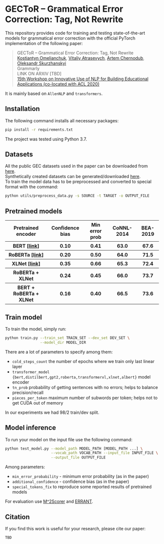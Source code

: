 # GECToR – Grammatical Error Correction: Tag, Not Rewrite

This repository provides code for training and testing state-of-the-art models for grammatical error correction with the official PyTorch implementation of the following paper:
> GECToR – Grammatical Error Correction: Tag, Not Rewrite <br>
> [Kostiantyn Omelianchuk](https://github.com/komelianchuk), [Vitaliy Atrasevych](https://github.com/atrasevych), [Artem Chernodub](https://github.com/achernodub), [Oleksandr Skurzhanskyi](https://github.com/skurzhanskyi) <br>
> Grammarly <br>
> LINK ON ARXIV [TBD] <br>
> [15th Workshop on Innovative Use of NLP for Building Educational Applications (co-located with ACL 2020)](https://sig-edu.org/bea/current) <br>

It is mainly based on `AllenNLP` and `transformers`.
## Installation
The following command installs all necessary packages:
```.bash
pip install -r requirements.txt
```
The project was tested using Python 3.7.

## Datasets
All the public GEC datasets used in the paper can be downloaded from [here](https://www.cl.cam.ac.uk/research/nl/bea2019st/#data).<br>
Synthetically created datasets can be generated/downloaded [here](https://github.com/awasthiabhijeet/PIE/tree/master/errorify).<br>
To train the model data has to be preprocessed and converted to special format with the command:
```.bash
python utils/preprocess_data.py -s SOURCE -t TARGET -o OUTPUT_FILE
```
## Pretrained models
<table>
  <tr>
    <th>Pretrained encoder</th>
    <th>Confidence bias</th>
    <th>Min error prob</th>
    <th>CoNNL-2014</th>
    <th>BEA-2019</th>
  </tr>
  <tr>
    <th>BERT <a href="https://grammarly-nlp-data-public.s3.amazonaws.com/gector/bert_0_gector.th">[link]</a></th>
    <th>0.10</th>
    <th>0.41</th>
    <th>63.0</th>
    <th>67.6</th>
  </tr>
  <tr>
    <th>RoBERTa <a href="https://grammarly-nlp-data-public.s3.amazonaws.com/gector/roberta_1_gector.th">[link]</a></th>
    <th>0.20</th>
    <th>0.50</th>
    <th>64.0</th>
    <th>71.5</th>
  </tr>
  <tr>
    <th>XLNet <a href="https://grammarly-nlp-data-public.s3.amazonaws.com/gector/xlnet_0_gector.th">[link]</a></th>
    <th>0.35</th>
    <th>0.66</th>
    <th>65.3</th>
    <th>72.4</th>
  </tr>
  <tr>
    <th>RoBERTa + XLNet</th>
    <th>0.24</th>
    <th>0.45</th>
    <th>66.0</th>
    <th>73.7</th>
  </tr>
  <tr>
    <th>BERT + RoBERTa + XLNet</th>
    <th>0.16</th>
    <th>0.40</th>
    <th>66.5</th>
    <th>73.6</th>
  </tr>
</table>

## Train model
To train the model, simply run:
```.bash
python train.py --train_set TRAIN_SET --dev_set DEV_SET \
                --model_dir MODEL_DIR
```
There are a lot of parameters to specify among them:
- `cold_steps_count` the number of epochs where we train only last linear layer
- `transformer_model {bert,distilbert,gpt2,roberta,transformerxl,xlnet,albert}` model encoder
- `tn_prob` probability of getting sentences with no errors; helps to balance precision/recall
- `pieces_per_token` maximum number of subwords per token; helps not to get CUDA out of memory

In our experiments we had 98/2 train/dev split.
## Model inference
To run your model on the input file use the following command:
```.bash
python test_model.py --model_path MODEL_PATH [MODEL_PATH ...] \
                     --vocab_path VOCAB_PATH --input_file INPUT_FILE \
                     --output_file OUTPUT_FILE
```
Among parameters:
- `min_error_probability` - minimum error probability (as in the paper)
- `additional_confidence` - confidence bias (as in the paper)
- `special_tokens_fix` to reproduce some reported results of pretrained models

For evaluation use [M^2Scorer](https://github.com/nusnlp/m2scorer) and [ERRANT](https://github.com/chrisjbryant/errant).
## Citation
If you find this work is useful for your research, please cite our paper:
```
TBD
```
